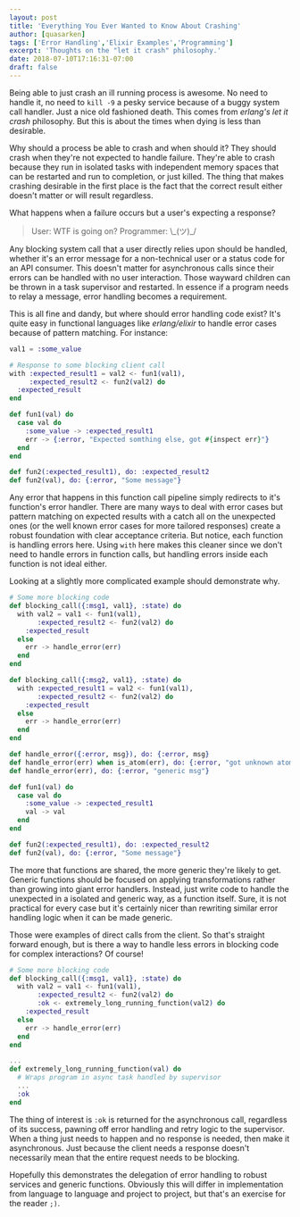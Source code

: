 ```yaml
---
layout: post
title: 'Everything You Ever Wanted to Know About Crashing'
author: [quasarken]
tags: ['Error Handling','Elixir Examples','Programming']
excerpt: 'Thoughts on the "let it crash" philosophy.'
date: 2018-07-10T17:16:31-07:00
draft: false
---
```

Being able to just crash an ill running process is awesome.
No need to handle it, no need to `kill -9` a pesky service because of a buggy system call handler.
Just a nice old fashioned death.
This comes from _erlang's let it crash_ philosophy.
But this is about the times when dying is less than desirable.

Why should a process be able to crash and when should it?
They should crash when they're not expected to handle failure.
They're able to crash because they run in isolated tasks with independent memory spaces that can be restarted and run to completion, or just killed.
The thing that makes crashing desirable in the first place is the fact that the correct result either doesn't matter or will result regardless.

What happens when a failure occurs but a user's expecting a response?

> User: WTF is going on?
> Programmer: \\\_(ツ)\_/

Any blocking system call that a user directly relies upon should be handled, whether it's an error message for a non-technical user or a status code for an API consumer.
This doesn't matter for asynchronous calls since their errors can be handled with no user interaction.
Those wayward children can be thrown in a task supervisor and restarted.
In essence if a program needs to relay a message, error handling becomes a requirement.

This is all fine and dandy, but where should error handling code exist?
It's quite easy in functional languages like _erlang/elixir_ to handle error cases because of pattern matching.
For instance:
```elixir
val1 = :some_value

# Response to some blocking client call
with :expected_result1 = val2 <- fun1(val1),
     :expected_result2 <- fun2(val2) do
  :expected_result
end

def fun1(val) do
  case val do
    :some_value -> :expected_result1
    err -> {:error, "Expected somthing else, got #{inspect err}"}
  end
end

def fun2(:expected_result1), do: :expected_result2
def fun2(val), do: {:error, "Some message"}
```
Any error that happens in this function call pipeline simply redirects to it's function's error handler.
There are many ways to deal with error cases but pattern matching on expected results with a catch all on the unexpected ones (or the well known error cases for more tailored responses) create a robust foundation with clear acceptance criteria.
But notice, each function is handling errors here.
Using `with` here makes this cleaner since we don't need to handle errors in function calls, but handling errors inside each function is not ideal either.

Looking at a slightly more complicated example should demonstrate why.
```elixir
# Some more blocking code
def blocking_call({:msg1, val1}, :state) do
  with val2 = val1 <- fun1(val1),
       :expected_result2 <- fun2(val2) do
    :expected_result
  else
    err -> handle_error(err)
  end
end

def blocking_call({:msg2, val1}, :state) do
  with :expected_result1 = val2 <- fun1(val1),
       :expected_result2 <- fun2(val2) do
    :expected_result
  else
    err -> handle_error(err)
  end
end

def handle_error({:error, msg}), do: {:error, msg}
def handle_error(err) when is_atom(err), do: {:error, "got unknown atom"}
def handle_error(err), do: {:error, "generic msg"}

def fun1(val) do
  case val do
    :some_value -> :expected_result1
    val -> val
  end
end

def fun2(:expected_result1), do: :expected_result2
def fun2(val), do: {:error, "Some message"}
```
The more that functions are shared, the more generic they're likely to get.
Generic functions should be focused on applying transformations rather than growing into giant error handlers.
Instead, just write code to handle the unexpected in a isolated and generic way, as a function itself.
Sure, it is not practical for every case but it's certainly nicer than rewriting similar error handling logic when it can be made generic.

Those were examples of direct calls from the client.
So that's straight forward enough, but is there a way to handle less errors in blocking code for complex interactions?
Of course!
```elixir
# Some more blocking code
def blocking_call({:msg1, val1}, :state) do
  with val2 = val1 <- fun1(val1),
       :expected_result2 <- fun2(val2) do
       :ok <- extremely_long_running_function(val2) do
    :expected_result
  else
    err -> handle_error(err)
  end
end

...
def extremely_long_running_function(val) do
  # Wraps program in async task handled by supervisor
  ...
  :ok
end
```
The thing of interest is `:ok` is returned for the asynchronous call, regardless of its success, pawning off error handling and retry logic to the supervisor.
When a thing just needs to happen and no response is needed, then make it asynchronous.
Just because the client needs a response doesn't necessarily mean that the entire request needs to be blocking.

Hopefully this demonstrates the delegation of error handling to robust services and generic functions.
Obviously this will differ in implementation from language to language and project to project, but that's an exercise for the reader `;)`.
